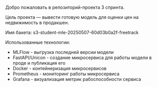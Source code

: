 Добро пожаловать в репозиторий-проекта 3 спринта. 

Цель проекта — вывести готовую модель для оценки цен на недвижимость в продакшен. 

Имя бакета: s3-student-mle-20250507-60d03b0a2f-freetrack

Использованные технологии:
- MLFlow - выгрузка последней версии модели
- FastAPI/Unicon - создание микросервиса для работы модели в проде и публикация его
- Docker - контейнеризация микросервисов
- Prometheus - мониторинг работы микросервиса 
- Grafana - визуализация метрик рабоспособности сервиса

